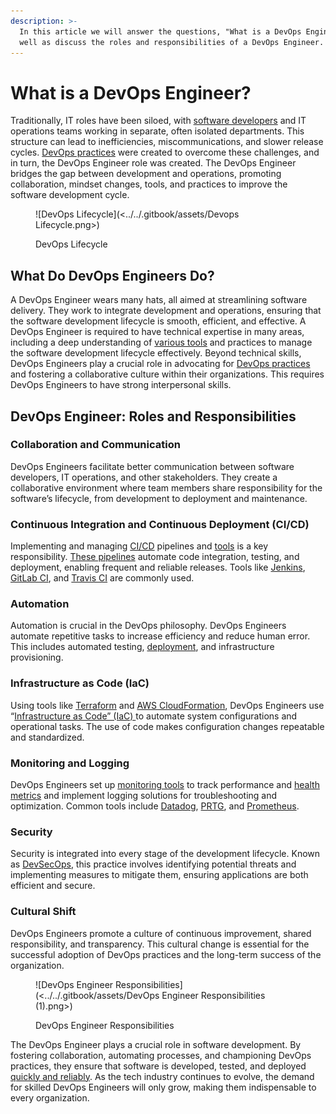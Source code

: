 ```yaml
---
description: >-
  In this article we will answer the questions, "What is a DevOps Engineer?", as
  well as discuss the roles and responsibilities of a DevOps Engineer.
---
```


# What is a DevOps Engineer?

Traditionally, IT roles have been siloed, with [software developers](https://pagertree.com/learn/devops/what-is-devops/devops-vs.-agile#how-do-devops-and-agile-work-together) and IT operations teams working in separate, often isolated departments. This structure can lead to inefficiencies, miscommunications, and slower release cycles. [DevOps practices](https://pagertree.com/learn/devops/what-is-devops) were created to overcome these challenges, and in turn, the DevOps Engineer role was created. The DevOps Engineer bridges the gap between development and operations, promoting collaboration, mindset changes, tools, and practices to improve the software development cycle.

<figure>![DevOps Lifecycle](<../../.gitbook/assets/Devops Lifecycle.png>)<figcaption><p>DevOps Lifecycle</p></figcaption></figure>

## What Do DevOps Engineers Do?

A DevOps Engineer wears many hats, all aimed at streamlining software delivery. They work to integrate development and operations, ensuring that the software development lifecycle is smooth, efficient, and effective. A DevOps Engineer is required to have technical expertise in many areas, including a deep understanding of [various tools](https://pagertree.com/learn/devops/best-devops-tools) and practices to manage the software development lifecycle effectively. Beyond technical skills, DevOps Engineers play a crucial role in advocating for [DevOps practices](https://pagertree.com/learn/devops/what-is-devops/devops-infrastructure-and-automation) and fostering a collaborative culture within their organizations. This requires DevOps Engineers to have strong interpersonal skills.

## DevOps Engineer: Roles and Responsibilities

### Collaboration and Communication

DevOps Engineers facilitate better communication between software developers, IT operations, and other stakeholders. They create a collaborative environment where team members share responsibility for the software’s lifecycle, from development to deployment and maintenance.

### Continuous Integration and Continuous Deployment (CI/CD)

Implementing and managing [CI/CD](https://pagertree.com/learn/devops/what-is-devops/what-is-ci-cd) pipelines and [tools](https://pagertree.com/learn/devops/what-is-devops/best-ci-cd-tools) is a key responsibility. [These pipelines](https://pagertree.com/learn/devops/what-is-devops/what-is-a-devops-pipeline) automate code integration, testing, and deployment, enabling frequent and reliable releases. Tools like [Jenkins](https://www.jenkins.io/solutions/pipeline/), [GitLab CI](https://about.gitlab.com/solutions/continuous-integration/), and [Travis CI](https://www.travis-ci.com/) are commonly used.

### Automation

Automation is crucial in the DevOps philosophy. DevOps Engineers automate repetitive tasks to increase efficiency and reduce human error. This includes automated testing, [deployment](https://pagertree.com/learn/devops/what-is-site-reliability-engineering-sre/what-is-blue-green-deployment), and infrastructure provisioning.

### Infrastructure as Code (IaC)

Using tools like [Terraform](https://www.terraform.io/use-cases/infrastructure-as-code) and [AWS CloudFormation](https://aws.amazon.com/cloudformation/), DevOps Engineers use “[Infrastructure as Code” (IaC) ](https://pagertree.com/learn/devops/what-is-devops/top-25-devops-interview-questions#id-11.-what-is-infrastructure-as-code-iac)to automate system configurations and operational tasks. The use of code makes configuration changes repeatable and standardized.

### Monitoring and Logging

DevOps Engineers set up [monitoring tools](https://pagertree.com/blog/system-monitoring-7-best-apm-tools#id-7-best-apm-tools) to track performance and [health metrics](../what-is-site-reliability-engineering-sre/four-golden-signals-sre-monitoring.md) and implement logging solutions for troubleshooting and optimization. Common tools include [Datadog](https://www.datadoghq.com/), [PRTG](https://www.paessler.com/prtg/prtg-network-monitor), and [Prometheus](https://pagertree.com/learn/prometheus/overview).

### Security

Security is integrated into every stage of the development lifecycle. Known as [DevSecOps](https://pagertree.com/learn/devops/what-is-devops/what-is-devsecops), this practice involves identifying potential threats and implementing measures to mitigate them, ensuring applications are both efficient and secure.

### Cultural Shift

DevOps Engineers promote a culture of continuous improvement, shared responsibility, and transparency. This cultural change is essential for the successful adoption of DevOps practices and the long-term success of the organization.


<figure>![DevOps Engineer Responsibilities](<../../.gitbook/assets/DevOps Engineer Responsibilities (1).png>)<figcaption><p>DevOps Engineer Responsibilities</p></figcaption></figure>

The DevOps Engineer plays a crucial role in software development. By fostering collaboration, automating processes, and championing DevOps practices, they ensure that software is developed, tested, and deployed [quickly and reliably](https://pagertree.com/learn/devops/what-is-devops/what-are-the-benefits-of-devops#id-4.-higher-quality-and-reliability). As the tech industry continues to evolve, the demand for skilled DevOps Engineers will only grow, making them indispensable to every organization.
